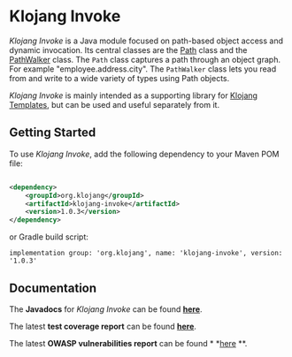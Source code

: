 # Klojang Invoke

_Klojang Invoke_ is a Java module focused on path-based object access and dynamic
invocation. Its central classes are the
[Path](https://klojang4j.github.io/klojang-invoke/1/api/org.klojang.invoke/org/klojang/path/Path.html)
class and the
[PathWalker](https://klojang4j.github.io/klojang-invoke/1/api/org.klojang.invoke/org/klojang/path/PathWalker.html)
class. The
`Path` class captures a path through an object graph. For example
"employee.address.city". The `PathWalker` class lets you read from and write to
a wide variety of types using Path objects.

_Klojang Invoke_ is mainly intended as a supporting library for
[Klojang Templates](https://github.com/klojang4j/klojang-templates), but can be used and
useful separately from it.

## Getting Started

To use _Klojang Invoke_, add the following dependency to your Maven POM file:

```xml

<dependency>
    <groupId>org.klojang</groupId>
    <artifactId>klojang-invoke</artifactId>
    <version>1.0.3</version>
</dependency>
```

or Gradle build script:

```
implementation group: 'org.klojang', name: 'klojang-invoke', version: '1.0.3'
```

## Documentation

The **Javadocs** for _Klojang Invoke_ can be
found **[here](https://klojang4j.github.io/klojang-invoke/1/api)**.

The latest **test coverage report** can be
found **[here](https://klojang4j.github.io/klojang-invoke/1/coverage)**.

The latest **OWASP vulnerabilities report** can be
found *
*[here](https://klojang4j.github.io/klojang-invoke/1/vulnerabilities/dependency-check-report.html)
**.


